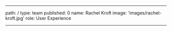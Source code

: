 ---
path: /
type: team
published: 0
name: Rachel Kroft
image: 'images/rachel-kroft.jpg'
role: User Experience

--------------------------------
